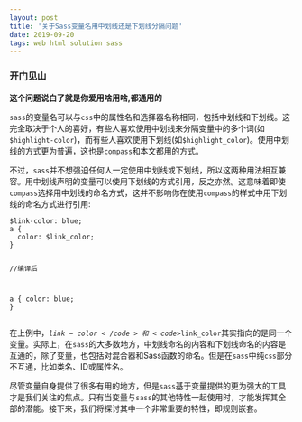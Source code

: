 ```yaml
---
layout: post
title: '关于Sass变量名用中划线还是下划线分隔问题'
date: 2019-09-20 
tags: web html solution sass
---
```


### 开门见山
**这个问题说白了就是你爱用啥用啥,都通用的**


<div class="content-intro view-box "><p></p><p><code>sass</code>的变量名可以与<code>css</code>中的属性名和选择器名称相同，包括中划线和下划线。这完全取决于个人的喜好，有些人喜欢使用中划线来分隔变量中的多个词(如<code>$highlight-color</code>)，而有些人喜欢使用下划线(如<code>$highlight_color</code>)。使用中划线的方式更为普遍，这也是<code>compass</code>和本文都用的方式。</p><p>不过，<code>sass</code>并不想强迫任何人一定使用中划线或下划线，所以这两种用法相互兼容。用中划线声明的变量可以使用下划线的方式引用，反之亦然。这意味着即使<code>compass</code>选择用中划线的命名方式，这并不影响你在使用<code>compass</code>的样式中用下划线的命名方式进行引用:</p><pre><a class="code-copy right0" title="复制到剪切板"><i class="icon-copy"></i></a><code class="hljs php"><span>$link-color</span><span>: blue;</span>
<span>a</span> {
  <span>color</span><span>: <span>$link_color</span>;</span>
}

<span><span class="hljs-comment">//编译后</span></span>

<span>a</span> {
  <span>color</span><span>: blue;</span>
}</code></pre><p>在上例中，<code>$link-color</code>和<code>$link_color</code>其实指向的是同一个变量。实际上，在<code>sass</code>的大多数地方，中划线命名的内容和下划线命名的内容是互通的，除了变量，也包括对混合器和Sass函数的命名。但是在<code>sass</code>中纯<code>css</code>部分不互通，比如类名、ID或属性名。</p><p>尽管变量自身提供了很多有用的地方，但是<code>sass</code>基于变量提供的更为强大的工具才是我们关注的焦点。只有当变量与<code>sass</code>的其他特性一起使用时，才能发挥其全部的潜能。接下来，我们将探讨其中一个非常重要的特性，即规则嵌套。</p><br></div>